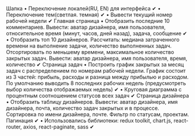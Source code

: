 Шапка
• Переключение локалей(RU, EN) для интерфейса ✔
• Переключение тем(светлая. темная) ✔
• Вывести текущий номер рабочей недели ✔
Главная страница
• Отобразить последние 10 комментариев. Вывести: аватар дизайнера, имя пользователя, относительное время (минут, часов, дней назад), задача, сообщение ✔
• Отобразить топ 10 дизайнеров. Рассчитать: медиана затраченного времени на выполнение задачи, количество выполненных задач. Отсортировать по меньшему времени, максимальное количество закрытых задач. Вывести: аватар дизайнера, имя пользователя, время, количество ✔
Страница задач
• Построить график закрытых за месяц задач с распределением по номерам рабочей недели. График состоит из 3 частей: прибыль, расходы и разница между прибылью и расходом. По умолчанию выводить 8 последних рабочих недель (предусмотреть выбор количества отображаемых недель) ✔
• Круговая диаграмма с процентным соотношением статусов всех задач ✔
Страница дизайнера
• Отобразить таблицу дизайнеров. Вывести: аватар дизайнера, имя дизайнера, почта, количество задач закрытых и в процессе. Сортировка по имени дизайнера, почте. Фильтр по статусам, проектам. Пагинация ✔
• Использовались библиотеки: redux toolkit, chart.js, react-router, axios, react-paginate, sass ✔
